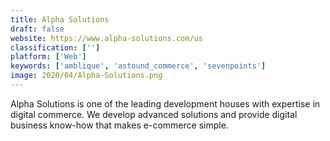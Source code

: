 ```yaml
---
title: Alpha Solutions
draft: false 
website: https://www.alpha-solutions.com/us
classification: ['']
platform: ['Web']
keywords: ['amblique', 'astound_commerce', 'sevenpoints']
image: 2020/04/Alpha-Solutions.png
---
```

Alpha Solutions is one of the leading development houses with expertise in digital commerce. We develop advanced solutions and provide digital business know-how that makes e-commerce simple.